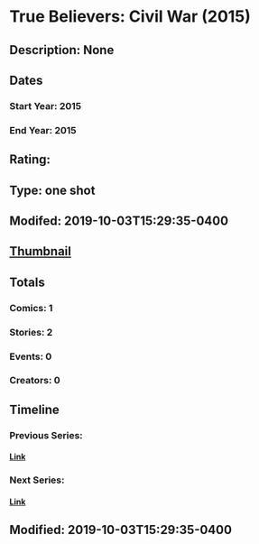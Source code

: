 # True Believers: Civil War (2015)
## Description: None
## Dates
### Start Year: 2015
### End Year: 2015
## Rating: 
## Type: one shot
## Modifed: 2019-10-03T15:29:35-0400
## [Thumbnail](http://i.annihil.us/u/prod/marvel/i/mg/6/e0/553fbd298c248.jpg)
## Totals
### Comics: 1
### Stories: 2
### Events: 0
### Creators: 0
## Timeline
### Previous Series: 
#### [Link]()
### Next Series: 
#### [Link]()
## Modified: 2019-10-03T15:29:35-0400